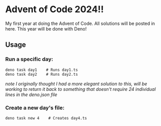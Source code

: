 # Advent of Code 2024!!

My first year at doing the Advent of Code. All solutions will be posted in here. This year will be done with Deno!

## Usage

### Run a specific day:

```
deno task day1    # Runs day1.ts
deno task day2    # Runs day2.ts
```
*note I originally thought I had a more elegant solution to this, will be working to return it back to something that doesn't require 24 individual lines in the deno.json file*


### Create a new day's file:

`deno task new 4    # Creates day4.ts`

